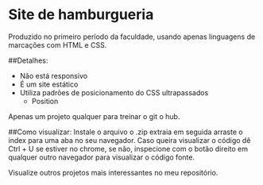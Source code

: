 # Site de hamburgueria
Produzido no primeiro período da faculdade, usando apenas linguagens de marcações com HTML e CSS.

##Detalhes: 
- Não está responsivo
- É um site estático
- Utiliza padrões de posicionamento do CSS ultrapassados
  - Position

Apenas um projeto qualquer para treinar o git o hub.

##Como visualizar:
Instale o arquivo o .zip extraia em seguida arraste o index para uma aba no seu navegador.
Caso queira visualizar o código dê Ctrl + U se estiver no chrome, se não, inspecione com o botão direito em qualquer outro navegador para visualizar o código fonte.

Visualize outros projetos mais interessantes no meu repositório.
